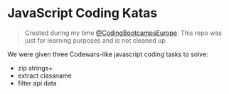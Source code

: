 # JavaScript Coding Katas

> Created during my time [@CodingBootcampsEurope](https://github.com/coding-bootcamps-eu).
> This repo was just for learning purposes and is not cleaned up. 

We were given three Codewars-like javascript coding tasks to solve:

- zip strings+
- extract classname
- filter api data
